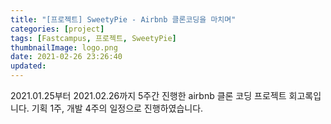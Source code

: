 ```yaml
---
title: "[프로젝트] SweetyPie - Airbnb 클론코딩을 마치며"
categories: [project]
tags: [Fastcampus, 프로젝트, SweetyPie]
thumbnailImage: logo.png
date: 2021-02-26 23:26:40
updated:
---
```


<!-- more -->
2021.01.25부터 2021.02.26까지 5주간 진행한 airbnb 클론 코딩 프로젝트 회고록입니다.
기획 1주, 개발 4주의 일정으로 진행하였습니다.

<!-- excerpt -->
